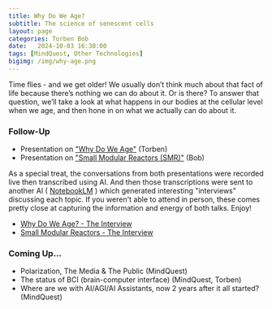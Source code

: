```yaml
---
title: Why Do We Age?
subtitle: The science of senescent cells
layout: page
categories: Torben Bob
date:   2024-10-03 16:30:00
tags: [MindQuest, Other Technologies]
bigimg: /img/why-age.png
---
```


Time flies - and we get older! We usually don’t think much about that fact of life because there’s nothing we can do about it. Or is there? To answer that question, we’ll take a look at what happens in our bodies at the cellular level when we age, and then hone in on what we actually can do about it.

### Follow-Up

- Presentation on ["Why Do We Age"](/assets/present/2024/2024-10-03/inflamaging.pdf) (Torben)
- Presentation on ["Small Modular Reactors (SMR)"](/assets/present/2024/2024-10-03/smr.pdf) (Bob)

As a special treat, the conversations from both presentations were recorded live then transcribed using AI.  And then those transcriptions were sent to another AI ( [NotebookLM](https://notebooklm.google) ) which generated interesting "interviews" discussing each topic. If you weren't able to attend in person, these comes pretty close at capturing the information and energy of both talks.  Enjoy! 

- [Why Do We Age? - The Interview](/assets/present/2024/2024-10-03/why-age-interview.mp3)
- [Small Modular Reactors - The Interview](/assets/present/2024/2024-10-03/smrs-interview.mp3)

### Coming Up...

- Polarization, The Media & The Public (MindQuest)
- The status of BCI (brain-computer interface) (MindQuest, Torben)
- Where are we with AI/AGI/AI Assistants, now 2 years after it all started? (MindQuest)
